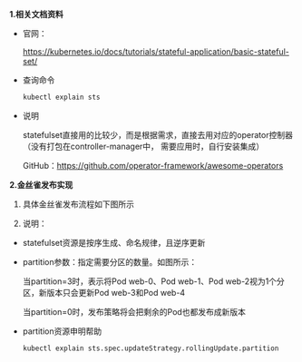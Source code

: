 **1.相关文档资料**

* 官网：
    
    https://kubernetes.io/docs/tutorials/stateful-application/basic-stateful-set/
 
* 查询命令
    ```bash
    kubectl explain sts
    ```    
    
* 说明
    
    statefulset直接用的比较少，而是根据需求，直接去用对应的operator控制器（没有打包在controller-manager中，
    需要应用时，自行安装集成）
     
    GitHub：https://github.com/operator-framework/awesome-operators

**2.金丝雀发布实现**

1) 具体金丝雀发布流程如下图所示


2) 说明：

* statefulset资源是按序生成、命名规律，且逆序更新
* partition参数：指定需要分区的数量。如图所示：

    当partition=3时，表示将Pod web-0、Pod web-1、Pod web-2视为1个分区，新版本只会更新Pod web-3和Pod web-4
    
    当partition=0时，发布策略将会把剩余的Pod也都发布成新版本

* partition资源申明帮助
    ```bash
    kubectl explain sts.spec.updateStrategy.rollingUpdate.partition
    ```
